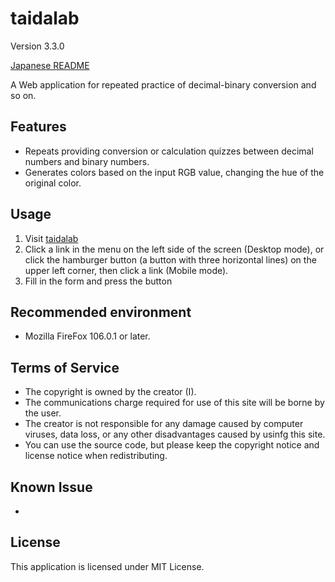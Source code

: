 # taidalab

Version 3.3.0

[Japanese README](README.ja.md)

A Web application for repeated practice of decimal-binary conversion and so on.


## Features

- Repeats providing conversion or calculation quizzes between decimal numbers and binary numbers.
- Generates colors based on the input RGB value, changing the hue of the original color.


## Usage

1. Visit [taidalab](http://taidalog.html.xdomain.jp/)
1. Click a link in the menu on the left side of the screen (Desktop mode), or click the hamburger button (a button with three horizontal lines) on the upper left corner, then click a link (Mobile mode).
1. Fill in the form and press the button


## Recommended environment

- Mozilla FireFox 106.0.1 or later.


## Terms of Service

- The copyright is owned by the creator (I).
- The communications charge required for use of this site will be borne by the user.
- The creator is not responsible for any damage caused by computer viruses, data loss, or any other disadvantages caused by usinfg this site.
- You can use the source code, but please keep the copyright notice and license notice when redistributing.


## Known Issue

- 


## License

This application is licensed under MIT License.

